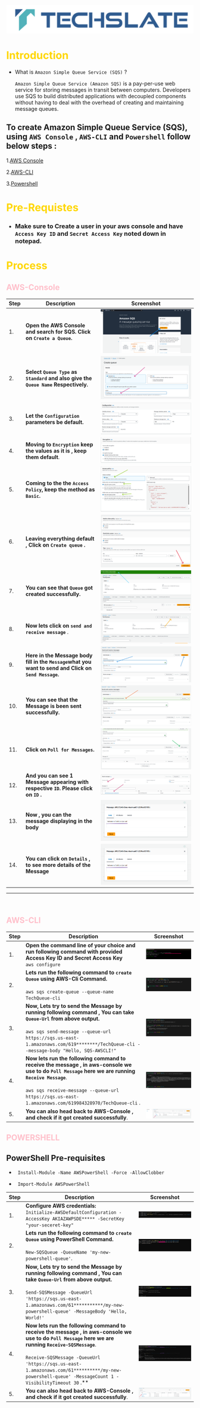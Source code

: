 ![TechSlate](../../global/images/ts.png)

# <span style="color: gold;"> Introduction

- What is ``Amazon Simple Queue Service (SQS)`` ?

    ``Amazon Simple Queue Service (Amazon SQS)`` is a pay-per-use web service for storing messages in transit between computers. Developers use SQS to build distributed applications with decoupled components without having to deal with the overhead of creating and maintaining message queues.

## To create Amazon Simple Queue Service (SQS), using ```AWS Console``` , ```AWS-CLI``` and  ```Powershell``` follow below steps :

1.[AWS Console](#aws-console)

2.[AWS-CLI](#aws-cli)

3.[Powershell](#powershell)

# <span style="color: gold;">Pre-Requistes

- ### Make sure to Create a user in your aws console and have ```Access Key ID``` and ```Secret Access Key``` noted down in notepad.

# <span style="color: gold;">Process

## <span style="color: pink;">**AWS-Console**

| Step | Description | Screenshot |
|------|-------------|------------|
| 1. | **Open the AWS Console and search for SQS. Click on ``Create a Queue``.** | ![Step 1](../images/SQS-1.png) |
| 2. | **Select ``Queue Type`` as ``Standard`` and also give the ``Queue Name`` Respectively.** | ![Step 2](../images/SQS-2.png) |
| 3. | **Let the ``Configuration`` parameters be default.** | ![Step 3](../images/SQS-3.png) |
| 4. | **Moving to ``Encryption`` keep the values as it is , keep them default**. | ![Step 4](../images/SQS-4.png) |
| 5. | **Coming to the the ``Access Policy``, keep the method as ``Basic``.** | ![Step 5](../images/SQS-5.png) | 
| 6. | **Leaving everything default , Click on ``Create queue`` .** | ![Step 6](../images/SQS-6.png) |
| 7. | **You can see that ``Queue`` got created successfully.**| ![Step 7](../images/SQS-7.png) |
| 8. | **Now lets click on ``send and receive message``** .| ![Step 8](../images/SQS-8.png) |
| 9. | **Here in the Message body fill in the ``Message``what you want to send and Click on ``Send Message``.** | ![Step 9](../images/SQS-9.png) |
| 10.|**You can see that the Message is been sent successfully.** | ![Step 10](../images/SQS-10.png) |
| 11.|**Click on ``Poll for Messages``.** | ![Step 11](../images/SQS-11.png) |
| 12.|**And you can see 1 Message appearing with respective ``ID``. Please click on ``ID`` .** | ![Step 12](../images/SQS-12.png) |
| 13.|**Now , you can the message displaying in the body** | ![Step 13](../images/SQS-13.png) |
| 14.|**You can click on ``Details`` , to see more details of the Message** | ![Step 13](../images/SQS-13.png) |

***
<br>

## <span style="color: pink;">**AWS-CLI**


| Step | Description | Screenshot |
|------|-------------|------------|
| 1. | **Open the command line of your choice and run following command with provided **Access Key ID** and **Secret Access Key**** <br> ``aws configure`` | ![Step 1](../images/aws-conf.png) |
| 2. | **Lets run the following command to ``create Queue`` using AWS-Cli Command.** <br> </br>``aws sqs create-queue --queue-name TechQueue-cli``| ![Step 2](../images/sqs-cli-1.png) |
| 3. | **Now, Lets try to send the Message by running following command , You can take ``Queue-Url`` from above output.** <br> </br>``aws sqs send-message --queue-url https://sqs.us-east-1.amazonaws.com/619********/TechQueue-cli --message-body "Hello, SQS-AWSCLI!" ``| ![Step 3](../images/sqs-cli-2.png) |
| 4. | **Now lets run the following command to receive the message , in aws-console we use to do ``Poll Message`` here we are running ``Receive Message``**. <br> </br> ``aws sqs receive-message --queue-url https://sqs.us-east-1.amazonaws.com/619984328970/TechQueue-cli`` . | ![Step 3](../images/sqs-cli-3.png) |
| 5. | **You can also head back to AWS-Console , and check if it got created successfully**.| ![Step 3](../images/sqs-cli-4.png) |



## <span style="color: pink;"> **POWERSHELL**

 ## PowerShell Pre-requisites

 -      Install-Module -Name AWSPowerShell -Force -AllowClobber

 -      Import-Module AWSPowerShell

| Step | Description | Screenshot |
|------|-------------|------------|
| 1. | **Configure AWS credentials:** <br> ``Initialize-AWSDefaultConfiguration -AccessKey AKIAZAWPSDE***** -SecretKey "your-seceret-key"`` | ![Step 1](../images/ps-cred.png) |
| 2. | **Lets run the following command to ``create Queue`` using PowerShell Command.** <br> </br>``New-SQSQueue -QueueName 'my-new-powershell-queue'``.| ![Step 2](../images/sqs-ps-1.png) |
| 3. | **Now, Lets try to send the Message by running following command , You can take ``Queue-Url`` from above output.** <br> </br>``Send-SQSMessage -QueueUrl 'https://sqs.us-east-1.amazonaws.com/61***********/my-new-powershell-queue' -MessageBody 'Hello, World!'`` | ![Step 3](../images/sqs-ps-2.png) |
| 4. | **Now lets run the following command to receive the message , in aws-console we use to do ``Poll Message`` here we are running ``Receive-SQSMessage``**. <br> </br> ``Receive-SQSMessage -QueueUrl 'https://sqs.us-east-1.amazonaws.com/61**********/my-new-powershell-queue' -MessageCount 1 -VisibilityTimeout 30`` .** | ![Step 4](../images/sqs-ps-3.png) |
| 5. | **You can also head back to AWS-Console , and check if it got created successfully**. | ![Step 1](../images/sqs-ps-4.png) |

